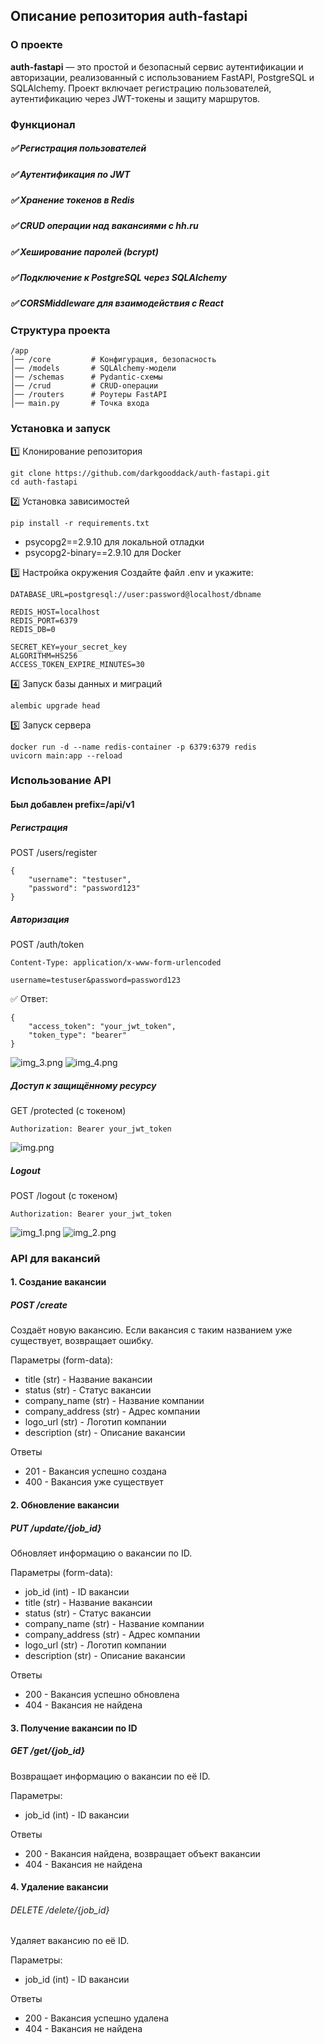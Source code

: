 ##  Описание репозитория auth-fastapi
### О проекте
**auth-fastapi** — это простой и безопасный сервис аутентификации и авторизации, реализованный с использованием FastAPI, PostgreSQL и SQLAlchemy. Проект включает регистрацию пользователей, аутентификацию через JWT-токены и защиту маршрутов.

### Функционал
##### ✅ Регистрация пользователей
##### ✅ Аутентификация по JWT
##### ✅ Хранение токенов в Redis
##### ✅ CRUD операции над вакансиями с hh.ru
##### ✅ Хеширование паролей (bcrypt)
##### ✅ Подключение к PostgreSQL через SQLAlchemy
##### ✅ CORSMiddleware для взаимодействия с React

### Структура проекта
```
/app
│── /core         # Конфигурация, безопасность
│── /models       # SQLAlchemy-модели
│── /schemas      # Pydantic-схемы
│── /crud         # CRUD-операции
│── /routers      # Роутеры FastAPI
│── main.py       # Точка входа
```
### Установка и запуск
1️⃣ Клонирование репозитория
```
git clone https://github.com/darkgooddack/auth-fastapi.git
cd auth-fastapi
```
2️⃣ Установка зависимостей
```
pip install -r requirements.txt
```
- psycopg2==2.9.10 для локальной отладки
- psycopg2-binary==2.9.10 для Docker 

3️⃣ Настройка окружения
Создайте файл .env и укажите:
```
DATABASE_URL=postgresql://user:password@localhost/dbname

REDIS_HOST=localhost
REDIS_PORT=6379
REDIS_DB=0

SECRET_KEY=your_secret_key
ALGORITHM=HS256
ACCESS_TOKEN_EXPIRE_MINUTES=30
```
4️⃣ Запуск базы данных и миграций
```
alembic upgrade head
```
5️⃣ Запуск сервера
```
docker run -d --name redis-container -p 6379:6379 redis
uvicorn main:app --reload
```
### Использование API

#### Был добавлен prefix=/api/v1

##### Регистрация
POST /users/register
```
{
    "username": "testuser",
    "password": "password123"
}
```
##### Авторизация
POST /auth/token
```
Content-Type: application/x-www-form-urlencoded

username=testuser&password=password123
```

✅ Ответ:
```
{
    "access_token": "your_jwt_token",
    "token_type": "bearer"
}
```
![img_3.png](img_3.png)
![img_4.png](img_4.png)

##### Доступ к защищённому ресурсу

GET /protected (с токеном)
```
Authorization: Bearer your_jwt_token
```
![img.png](img.png)

##### Logout 

POST /logout (с токеном)
```
Authorization: Bearer your_jwt_token
```
![img_1.png](img_1.png)
![img_2.png](img_2.png)

### API для вакансий
#### 1. Создание вакансии
##### POST /create

Создаёт новую вакансию. Если вакансия с таким названием уже существует, возвращает ошибку.

Параметры (form-data):
- title (str) - Название вакансии
- status (str) - Статус вакансии
- company_name (str) - Название компании
- company_address (str) - Адрес компании
- logo_url (str) - Логотип компании
- description (str) - Описание вакансии

Ответы
- 201 - Вакансия успешно создана
- 400 - Вакансия уже существует

#### 2. Обновление вакансии
##### PUT /update/{job_id}

Обновляет информацию о вакансии по ID.

Параметры (form-data):
- job_id (int) - ID вакансии
- title (str) - Название вакансии
- status (str) - Статус вакансии
- company_name (str) - Название компании
- company_address (str) - Адрес компании
- logo_url (str) - Логотип компании
- description (str) - Описание вакансии

Ответы
- 200 - Вакансия успешно обновлена
- 404 - Вакансия не найдена

#### 3. Получение вакансии по ID
##### GET /get/{job_id}

Возвращает информацию о вакансии по её ID.

Параметры:
- job_id (int) - ID вакансии

Ответы
- 200 - Вакансия найдена, возвращает объект вакансии
- 404 - Вакансия не найдена

####  4. Удаление вакансии
###### DELETE /delete/{job_id}

Удаляет вакансию по её ID.

Параметры:
- job_id (int) - ID вакансии

Ответы
- 200 - Вакансия успешно удалена
- 404 - Вакансия не найдена

